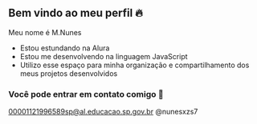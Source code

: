 ## Bem vindo ao meu perfil 🔥

Meu nome é M.Nunes

- Estou estundando na Alura
- Estou me desenvolvendo na linguagem JavaScript
- Utilizo esse espaço para minha organização e compartilhamento dos meus projetos desenvolvidos

### Você pode entrar em contato comigo 📧

00001121996589sp@al.educacao.sp.gov.br
@nunesxzs7
